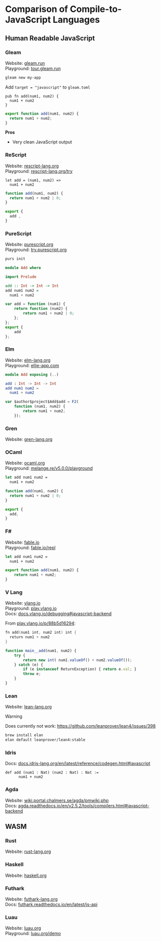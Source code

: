# Comparison of Compile-to-JavaScript Languages

## Human Readable JavaScript

### Gleam

Website: [gleam.run](https://gleam.run) \
Playground: [tour.gleam.run](https://tour.gleam.run)

```sh
gleam new my-app
```

Add `target = "javascript"` to `gleam.toml`

```gleam
pub fn add(num1, num2) {
  num1 + num2
}
```

```js
export function add(num1, num2) {
  return num1 + num2;
}
```


**Pros**

- Very clean JavaScript output


### ReScript

Website: [rescript-lang.org](https://rescript-lang.org) \
Playground: [rescript-lang.org/try](https://rescript-lang.org/try)

```rescript
let add = (num1, num2) =>
  num1 + num2
```

```js
function add(num1, num2) {
  return num1 + num2 | 0;
}

export {
  add ,
}
```


### PureScript

Website: [purescript.org](https://purescript.org) \
Playground: [try.purescript.org](https://try.purescript.org)

```sh
purs init
```

```purs
module Add where

import Prelude

add :: Int -> Int -> Int
add num1 num2 =
  num1 + num2
```

```js
var add = function (num1) {
    return function (num2) {
        return num1 + num2 | 0;
    };
};
export {
    add
};
```


### Elm

Website: [elm-lang.org](https://elm-lang.org) \
Playground: [ellie-app.com](https://ellie-app.com)

```elm
module Add exposing (..)

add : Int -> Int -> Int
add num1 num2 =
  num1 + num2
```

```js
var $author$project$Add$add = F2(
	function (num1, num2) {
		return num1 + num2;
	});
```


### Gren

Website: [gren-lang.org](https://gren-lang.org)


### OCaml

Website: [ocaml.org](https://ocaml.org) \
Playground: [melange.re/v5.0.0/playground](https://melange.re/v5.0.0/playground)

```ocaml
let add num1 num2 =
  num1 + num2
```

```js
function add(num1, num2) {
  return num1 + num2 | 0;
}

export {
  add,
}
```


### F#

Website: [fable.io](https://fable.io) \
Playground: [fable.io/repl](https://fable.io/repl)

```fsharp
let add num1 num2 =
  num1 + num2
```

```js
export function add(num1, num2) {
    return num1 + num2;
}
```


### V Lang

Website: [vlang.io](https://vlang.io) \
Playground: [play.vlang.io](https://play.vlang.io) \
Docs: [docs.vlang.io/debugging#javascript-backend](
  https://docs.vlang.io/debugging.html#javascript-backend)

From [play.vlang.io/p/88b5d16294](https://play.vlang.io/p/88b5d16294):
```v
fn add(num1 int, num2 int) int {
  return num1 + num2
}
```

```js
function main__add(num1, num2) {
	try {
		return new int( num1.valueOf() + num2.valueOf());
	} catch (e) {
		if (e instanceof ReturnException) { return e.val; }
		throw e;
	}
}
```


### Lean

Website: [lean-lang.org](https://lean-lang.org)

> [!WARNING]
> Does currently not work:
> https://github.com/leanprover/lean4/issues/398


```sh
brew install elan
elan default leanprover/lean4:stable
```


### Idris

Docs: [docs.idris-lang.org/en/latest/reference/codegen.html#javascript](
  https://docs.idris-lang.org/en/latest/reference/codegen.html#javascript)

```lean
def add (num1 : Nat) (num2 : Nat) : Nat :=
      num1 + num2
```


### Agda

Website: [wiki.portal.chalmers.se/agda/pmwiki.php](https://wiki.portal.chalmers.se/agda/pmwiki.php) \
Docs: [agda.readthedocs.io/en/v2.5.2/tools/compilers.html#javascript-backend](
  https://agda.readthedocs.io/en/v2.5.2/tools/compilers.html#javascript-backend)


## WASM

### Rust

Website: [rust-lang.org](https://www.rust-lang.org)


### Haskell

Website: [haskell.org](https://www.haskell.org)


### Futhark

Website: [futhark-lang.org](https://futhark-lang.org) \
Docs: [futhark.readthedocs.io/en/latest/js-api](
  https://futhark.readthedocs.io/en/latest/js-api.html)


### Luau

Website: [luau.org](https://luau.org) \
Playground: [luau.org/demo](https://luau.org/demo)
